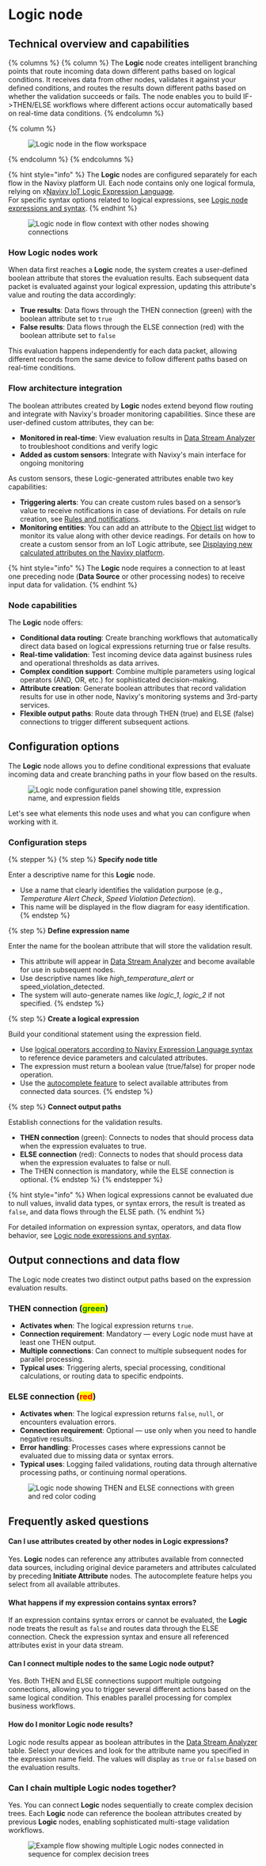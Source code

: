 # Logic node

## Technical overview and capabilities

{% columns %}
{% column %}
The **Logic** node creates intelligent branching points that route incoming data down different paths based on logical conditions. It receives data from other nodes, validates it against your defined conditions, and routes the results down different paths based on whether the validation succeeds or fails. The node enables you to build IF->THEN/ELSE workflows where different actions occur automatically based on real-time data conditions.
{% endcolumn %}

{% column %}
<figure><img src="../../../../../user-guide/account/iot-logic/flow-management/attachments/Logic_node.webp" alt="Logic node in the flow workspace"><figcaption></figcaption></figure>
{% endcolumn %}
{% endcolumns %}

{% hint style="info" %}
The **Logic** nodes are configured separately for each flow in the Navixy platform UI. Each node contains only one logical formula, relying on x[Navixy IoT Logic Expression Language](https://app.gitbook.com/s/tx3J5BxnWyPV0nP2xr0z/technologies/navixy-iot-logic-expression-language).\
For specific syntax options related to logical expressions, see [Logic node expressions and syntax](logic-node-expressions-and-syntax.md).
{% endhint %}

<figure><img src="../../../../../user-guide/account/iot-logic/flow-management/attachments/Logic-node-in-flow.webp" alt="Logic node in flow context with other nodes showing connections"><figcaption></figcaption></figure>

### How Logic nodes work

When data first reaches a **Logic** node, the system creates a user-defined boolean attribute that stores the evaluation results. Each subsequent data packet is evaluated against your logical expression, updating this attribute's value and routing the data accordingly:

* **True results**: Data flows through the THEN connection (green) with the boolean attribute set to `true`
* **False results**: Data flows through the ELSE connection (red) with the boolean attribute set to `false`

This evaluation happens independently for each data packet, allowing different records from the same device to follow different paths based on real-time conditions.

### Flow architecture integration

The boolean attributes created by **Logic** nodes extend beyond flow routing and integrate with Navixy's broader monitoring capabilities. Since these are user-defined custom attributes, they can be:

* **Monitored in real-time**: View evaluation results in [Data Stream Analyzer](../../data-stream-analyzer.md) to troubleshoot conditions and verify logic
* **Added as custom sensors**: Integrate with Navixy's main interface for ongoing monitoring

As custom sensors, these Logic-generated attributes enable two key capabilities:

* **Triggering alerts**: You can create custom rules based on a sensor’s value to receive notifications in case of deviations. For details on rule creation, see [Rules and notifications](../../../../events-and-notifications/).
* **Monitoring entities**: You can add an attribute to the [Object list](../../../../tracking/objects-list/) widget to monitor its value along with other device readings. For details on how to create a custom sensor from an IoT Logic attribute, see [Displaying new calculated attributes on the Navixy platform](../initiate-attribute-node/displaying-new-calculated-attributes-on-the-navixy-platform.md).

{% hint style="info" %}
The **Logic** node requires a connection to at least one preceding node (**Data Source** or other processing nodes) to receive input data for validation.
{% endhint %}

### Node capabilities

The **Logic** node offers:

* **Conditional data routing**: Create branching workflows that automatically direct data based on logical expressions returning true or false results.
* **Real-time validation**: Test incoming device data against business rules and operational thresholds as data arrives.
* **Complex condition support**: Combine multiple parameters using logical operators (AND, OR, etc.) for sophisticated decision-making.
* **Attribute creation**: Generate boolean attributes that record validation results for use in other node, Navixy's monitoring systems and 3rd-party services.
* **Flexible output paths**: Route data through THEN (true) and ELSE (false) connections to trigger different subsequent actions.

## Configuration options

The **Logic** node allows you to define conditional expressions that evaluate incoming data and create branching paths in your flow based on the results.

<figure><img src="../../../../../user-guide/account/iot-logic/flow-management/attachments/image-20250721-090630.png" alt="Logic node configuration panel showing title, expression name, and expression fields"><figcaption></figcaption></figure>

Let's see what elements this node uses and what you can configure when working with it.

### Configuration steps

{% stepper %}
{% step %}
**Specify node title**

Enter a descriptive name for this **Logic** node.

* Use a name that clearly identifies the validation purpose (e.g., _Temperature Alert Check_, _Speed Violation Detection_).
* This name will be displayed in the flow diagram for easy identification.
{% endstep %}

{% step %}
**Define expression name**

Enter the name for the boolean attribute that will store the validation result.

* This attribute will appear in [Data Stream Analyzer](../../data-stream-analyzer.md) and become available for use in subsequent nodes.
* Use descriptive names like _high\_temperature\_alert_ or speed\_violation\_detected.
* The system will auto-generate names like _logic\_1_, _logic\_2_ if not specified.
{% endstep %}

{% step %}
**Create a logical expression**

Build your conditional statement using the expression field.

* Use [logical operators according to Navixy Expression Language syntax](logic-node-expressions-and-syntax.md) to reference device parameters and calculated attributes.
* The expression must return a boolean value (true/false) for proper node operation.
* Use the [autocomplete feature](../initiate-attribute-node/managing-attributes.md) to select available attributes from connected data sources.
{% endstep %}

{% step %}
**Connect output paths**

Establish connections for the validation results.

* **THEN connection** (green): Connects to nodes that should process data when the expression evaluates to true.
* **ELSE connection** (red): Connects to nodes that should process data when the expression evaluates to false or null.
* The THEN connection is mandatory, while the ELSE connection is optional.
{% endstep %}
{% endstepper %}

{% hint style="info" %}
When logical expressions cannot be evaluated due to null values, invalid data types, or syntax errors, the result is treated as `false`, and data flows through the ELSE path.
{% endhint %}

For detailed information on expression syntax, operators, and data flow behavior, see [Logic node expressions and syntax](logic-node-expressions-and-syntax.md).

## Output connections and data flow

The Logic node creates two distinct output paths based on the expression evaluation results.

### THEN connection (<mark style="color:green;">green</mark>)

* **Activates when**: The logical expression returns `true`.
* **Connection requirement**: Mandatory — every Logic node must have at least one THEN output.
* **Multiple connections**: Can connect to multiple subsequent nodes for parallel processing.
* **Typical uses**: Triggering alerts, special processing, conditional calculations, or routing data to specific endpoints.

### ELSE connection (<mark style="color:red;">red</mark>)

* **Activates when**: The logical expression returns `false`, `null`, or encounters evaluation errors.
* **Connection requirement**: Optional — use only when you need to handle negative results.
* **Error handling**: Processes cases where expressions cannot be evaluated due to missing data or syntax errors.
* **Typical uses**: Logging failed validations, routing data through alternative processing paths, or continuing normal operations.

<figure><img src="../../../../../user-guide/account/iot-logic/flow-management/attachments/image-20250721-091115.png" alt="Logic node showing THEN and ELSE connections with green and red color coding"><figcaption></figcaption></figure>

## Frequently asked questions

#### Can I use attributes created by other nodes in Logic expressions?

Yes. **Logic** nodes can reference any attributes available from connected data sources, including original device parameters and attributes calculated by preceding **Initiate Attribute** nodes. The autocomplete feature helps you select from all available attributes.

#### What happens if my expression contains syntax errors?

If an expression contains syntax errors or cannot be evaluated, the **Logic** node treats the result as `false` and routes data through the ELSE connection. Check the expression syntax and ensure all referenced attributes exist in your data stream.

#### Can I connect multiple nodes to the same Logic node output?

Yes. Both THEN and ELSE connections support multiple outgoing connections, allowing you to trigger several different actions based on the same logical condition. This enables parallel processing for complex business workflows.

#### How do I monitor Logic node results?

Logic node results appear as boolean attributes in the [Data Stream Analyzer](../../data-stream-analyzer.md) table. Select your devices and look for the attribute name you specified in the expression name field. The values will display as `true` or `false` based on the evaluation results.

### Can I chain multiple Logic nodes together?

Yes. You can connect **Logic** nodes sequentially to create complex decision trees. Each **Logic** node can reference the boolean attributes created by previous **Logic** nodes, enabling sophisticated multi-stage validation workflows.

<figure><img src="../../../../../user-guide/account/iot-logic/flow-management/attachments/image-20250721-091554.png" alt="Example flow showing multiple Logic nodes connected in sequence for complex decision trees"><figcaption></figcaption></figure>
